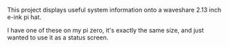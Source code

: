 This project displays useful system information onto a waveshare 2.13 inch e-ink pi hat.

I have one of these on my pi zero, it's exactly the same size, and just wanted to use it as a status screen.
